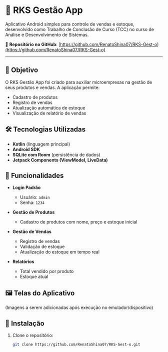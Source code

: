 # 📱 RKS Gestão App

Aplicativo Android simples para controle de vendas e estoque, desenvolvido como Trabalho de Conclusão de Curso (TCC) no curso de Análise e Desenvolvimento de Sistemas.

🔗 **Repositório no GitHub**: [https://github.com/RenatoShina07/RKS-Gest-o](https://github.com/RenatoShina07/RKS-Gest-o)

---

## 🎯 Objetivo

O RKS Gestão App foi criado para auxiliar microempresas na gestão de seus produtos e vendas. A aplicação permite:

- Cadastro de produtos
- Registro de vendas
- Atualização automática de estoque
- Visualização de relatório de vendas

## 🛠️ Tecnologias Utilizadas

- **Kotlin** (linguagem principal)
- **Android SDK**
- **SQLite com Room** (persistência de dados)
- **Jetpack Components (ViewModel, LiveData)**

## 🧪 Funcionalidades

- **Login Padrão**  
  - Usuário: `admin`  
  - Senha: `1234`

- **Gestão de Produtos**
  - Cadastro de produtos com nome, preço e estoque inicial

- **Gestão de Vendas**
  - Registro de vendas
  - Validação de estoque
  - Atualização do estoque em tempo real

- **Relatórios**
  - Total vendido por produto
  - Estoque atual

## 🖼️ Telas do Aplicativo

(Imagens a serem adicionadas após execução no emulador/dispositivo)

## 🚀 Instalação

1. Clone o repositório:
   ```bash
   git clone https://github.com/RenatoShina07/RKS-Gest-o.git
